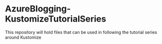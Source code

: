 # AzureBlogging-KustomizeTutorialSeries
This repository will hold files that can be used in following the tutorial series around Kustomize
